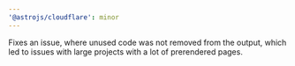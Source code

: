 ```yaml
---
'@astrojs/cloudflare': minor
---
```


Fixes an issue, where unused code was not removed from the output, which led to issues with large projects with a lot of prerendered pages.
